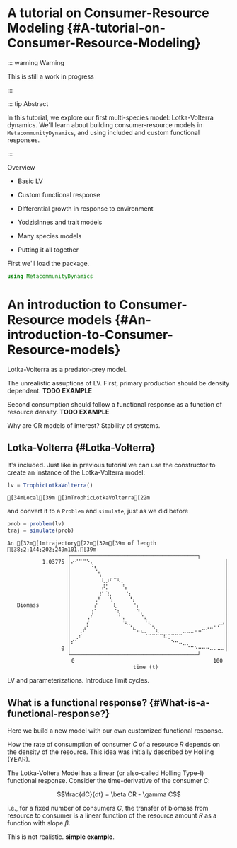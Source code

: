 
# A tutorial on Consumer-Resource Modeling {#A-tutorial-on-Consumer-Resource-Modeling}

::: warning Warning

This is still a work in progress

:::

::: tip Abstract

In this tutorial, we explore our first multi-species model: Lotka-Volterra dynamics. We&#39;ll learn about building consumer-resource models in `MetacommunityDynamics`, and using included and custom functional responses. 

:::

Overview
- Basic LV
  
- Custom functional response
  
- Differential growth in response to environment 
  
- YodzisInnes and trait models
  
- Many species models
  
- Putting it all together
  

First we&#39;ll load the package.

```julia
using MetacommunityDynamics
```


# An introduction to Consumer-Resource models {#An-introduction-to-Consumer-Resource-models}

Lotka-Volterra as a predator-prey model.

The unrealistic assuptions of LV. First, primary production should be density dependent. **TODO EXAMPLE**

Second consumption should follow a functional response as a function of resource density. **TODO EXAMPLE**

Why are CR models of interest? Stability of systems. 

## Lotka-Volterra {#Lotka-Volterra}

It&#39;s included. Just like in previous tutorial we can use the constructor to create an instance of the Lotka-Volterra model:

```julia
lv = TrophicLotkaVolterra()
```


```
[34mLocal[39m [1mTrophicLotkaVolterra[22m
```


and convert it to a `Problem` and `simulate`, just as we did before

```julia
prob = problem(lv)
traj = simulate(prob)
```


```
An [32m[1mtrajectory[22m[32m[39m of length [38;2;144;202;249m101.[39m
                   ┌────────────────────────────────────────┐ 
           1.03775 │⠔⠊⠉⠉⠑⢄⠀⠀⠀⠀⠀⠀⠀⠀⠀⠀⠀⠀⠀⠀⠀⠀⠀⠀⠀⠀⠀⠀⠀⠀⠀⠀⠀⠀⠀⠀⠀⠀⠀⠀│ 
                   │⠀⠀⠀⠀⠀⠈⢣⠀⠀⠀⠀⠀⠀⠀⠀⠀⠀⠀⠀⠀⠀⠀⠀⠀⠀⠀⠀⠀⠀⠀⠀⠀⠀⠀⠀⠀⠀⠀⠀⠀│ 
                   │⠀⠀⠀⠀⠀⠀⠀⢣⠀⠀⠀⠀⠀⠀⠀⠀⠀⠀⠀⠀⠀⠀⠀⠀⠀⠀⠀⠀⠀⠀⠀⠀⠀⠀⠀⠀⠀⠀⠀⠀│ 
                   │⠀⠀⠀⠀⠀⠀⠀⠀⢇⡰⠋⠉⠣⡀⠀⠀⠀⠀⠀⠀⠀⠀⠀⠀⠀⠀⠀⠀⠀⠀⠀⠀⠀⠀⠀⠀⠀⠀⠀⠀│ 
                   │⠀⠀⠀⠀⠀⠀⠀⠀⡼⡁⠀⠀⠀⠘⡄⠀⠀⠀⠀⠀⠀⠀⠀⠀⠀⠀⠀⠀⠀⠀⠀⠀⠀⠀⠀⠀⠀⠀⠀⠀│ 
                   │⠀⠀⠀⠀⠀⠀⠀⢰⠃⢱⡀⠀⠀⠀⠘⡄⠀⠀⠀⠀⠀⠀⠀⠀⠀⠀⠀⠀⠀⠀⠀⠀⠀⠀⠀⠀⠀⠀⠀⠀│ 
                   │⠀⠀⠀⠀⠀⠀⢀⠇⠀⠀⢣⠀⠀⠀⠀⠘⡄⠀⠀⠀⠀⠀⠀⠀⠀⠀⠀⠀⠀⠀⠀⠀⠀⠀⠀⠀⠀⠀⠀⠀│ 
   Biomass         │⠀⠀⠀⠀⠀⠀⡜⠀⠀⠀⠀⢇⠀⠀⠀⠀⠘⡄⠀⠀⠀⠀⠀⠀⠀⠀⠀⠀⠀⠀⠀⠀⠀⠀⠀⠀⠀⠀⠀⠀│ 
                   │⠀⠀⠀⠀⠀⢰⠁⠀⠀⠀⠀⠈⢆⠀⠀⠀⠀⠙⡄⠀⠀⠀⠀⠀⠀⠀⠀⠀⠀⠀⠀⠀⠀⠀⠀⠀⠀⠀⠀⠀│ 
                   │⠀⠀⠀⠀⢠⠃⠀⠀⠀⠀⠀⠀⠈⢢⠀⠀⠀⠀⠈⢆⠀⠀⠀⠀⠀⠀⠀⠀⠀⠀⠀⠀⠀⠀⠀⠀⠀⠀⠀⠀│ 
                   │⠀⠀⠀⠀⡎⠀⠀⠀⠀⠀⠀⠀⠀⠈⠣⢄⠀⠀⠀⠈⠣⡀⠀⠀⠀⠀⠀⠀⠀⠀⠀⠀⠀⠀⠀⠀⠀⣀⡠⠴│ 
                   │⠀⠀⢀⠞⠀⠀⠀⠀⠀⠀⠀⠀⠀⠀⠀⠀⠓⠤⣄⡀⠀⠈⢆⠀⠀⠀⠀⠀⠀⣀⣀⣀⠤⠤⠒⠊⠉⠀⠀⠀│ 
                   │⠀⢀⠎⠀⠀⠀⠀⠀⠀⠀⠀⠀⠀⠀⠀⠀⠀⠀⠀⠈⠉⠉⠉⠉⠯⣉⠉⠉⠉⠀⠀⠀⠀⠀⠀⠀⠀⠀⠀⠀│ 
                   │⠎⠁⠀⠀⠀⠀⠀⠀⠀⠀⠀⠀⠀⠀⠀⠀⠀⠀⠀⠀⠀⠀⠀⠀⠀⠀⠑⠒⠤⣀⡀⠀⠀⠀⠀⠀⠀⠀⠀⠀│ 
                 0 │⠀⠀⠀⠀⠀⠀⠀⠀⠀⠀⠀⠀⠀⠀⠀⠀⠀⠀⠀⠀⠀⠀⠀⠀⠀⠀⠀⠀⠀⠀⠈⠉⠑⠒⠒⠒⠤⠤⠤⠤│ 
                   └────────────────────────────────────────┘ 
                   ⠀0⠀⠀⠀⠀⠀⠀⠀⠀⠀⠀⠀⠀⠀⠀⠀⠀⠀⠀⠀⠀⠀⠀⠀⠀⠀⠀⠀⠀⠀⠀⠀⠀⠀⠀⠀⠀100⠀ 
                   ⠀⠀⠀⠀⠀⠀⠀⠀⠀⠀⠀⠀⠀⠀⠀⠀⠀time (t)⠀⠀⠀⠀⠀⠀⠀⠀⠀⠀⠀⠀⠀⠀⠀⠀⠀ 
```


LV and parameterizations. Introduce limit cycles. 

## What is a functional response? {#What-is-a-functional-response?}

Here we build a new model with our own customized functional response.

How the rate of consumption of consumer $C$ of a resource $R$ depends on the density of the resource. This idea was initially described by Holling (YEAR).

The Lotka-Voltera Model has a linear (or also-called Holling Type-I) functional response. Consider the time-derivative of the consumer $C$:

$$\frac{dC}{dt} = \beta CR - \gamma C$$

i.e., for a fixed number of consumers $C$, the transfer of biomass from resource  to consumer is a linear function of the resource amount $R$ as a  function with slope $\beta$.  

This is not realistic. **simple example**.
